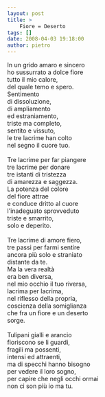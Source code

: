 ```yaml
---
layout: post
title: >
    Fiore = Deserto
tags: []
date: 2008-04-03 19:18:00
author: pietro
---
```

In un grido amaro e sincero<br/>ho sussurrato a dolce fiore<br/>tutto il mio calore,<br/>del quale temo e spero.<br/>Sentimento<br/>di dissoluzione,<br/>di ampliamento<br/>ed estraniamento,<br/>triste ma completo,<br/>sentito e vissuto,<br/>le tre lacrime han colto<br/>nel segno il cuore tuo.<br/><br/>Tre lacrime per far piangere<br/>tre lacrime per donare<br/>tre istanti di tristezza<br/>di amarezza e saggezza.<br/>La potenza del colore<br/>del fiore attrae<br/>e conduce dritto al cuore<br/>l'inadeguato sprovveduto<br/>triste e smarrito,<br/>solo e deperito.<br/><br/>Tre lacrime di amore fiero,<br/>tre passi per farmi sentire<br/>ancora più solo e straniato<br/>distante da te.<br/>Ma la vera realtà<br/>era ben diversa,<br/>nel mio occhio il tuo riversa,<br/>lacrima per lacrima,<br/>nel riflesso della propria,<br/>coscienza della somiglianza<br/>che fra un fiore e un deserto<br/>sorge.<br/><br/>Tulipani gialli e arancio<br/>fioriscono se li guardi,<br/>fragili ma possenti,<br/>intensi ed attraenti,<br/>ma di specchi hanno bisogno<br/>per vedere il loro sogno,<br/>per capire che negli occhi ormai<br/>non ci son più io ma tu.
